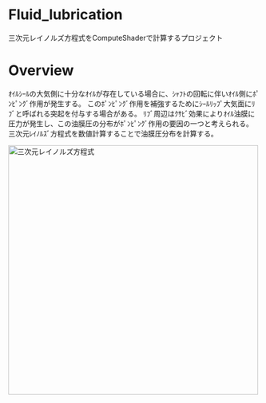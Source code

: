 # Fluid_lubrication
三次元レイノルズ方程式をComputeShaderで計算するプロジェクト

# Overview
ｵｲﾙｼｰﾙの大気側に十分なｵｲﾙが存在している場合に、ｼｬﾌﾄの回転に伴いｵｲﾙ側にﾎﾟﾝﾋﾟﾝｸﾞ作用が発生する。
このﾎﾟﾝﾋﾟﾝｸﾞ作用を補強するためにｼｰﾙﾘｯﾌﾟ大気面にﾘﾌﾞと呼ばれる突起を付与する場合がある。
ﾘﾌﾞ周辺はｸｻﾋﾞ効果によりｵｲﾙ油膜に圧力が発生し、この油膜圧の分布がﾎﾟﾝﾋﾟﾝｸﾞ作用の要因の一つと考えられる。
三次元ﾚｲﾉﾙｽﾞ方程式を数値計算することで油膜圧分布を計算する。

<img src="https://user-images.githubusercontent.com/52177886/68769720-28da9300-0668-11ea-99c6-a4eca60eff3b.jpg" width="500px" alt="三次元レイノルズ方程式">
